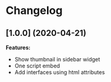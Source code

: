 # Changelog

## [1.0.0] (2020-04-21)

**Features:**
- Show thumbnail in sidebar widget
- One script embed
- Add interfaces using html attributes